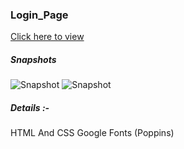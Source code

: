 ### Login_Page

[Click here to view](https://sssonu.github.io/Login_Page/)

##### Snapshots

![Snapshot](https://github.com/user-attachments/assets/5a2f6f4f-3ae4-45fe-a699-fe5d35170009)
![Snapshot](https://github.com/user-attachments/assets/feeae205-b47a-4960-93db-339c91b9d1b6)



##### Details :-
HTML And CSS
Google Fonts (Poppins)

